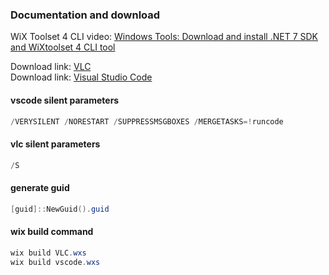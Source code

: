 ### Documentation and download

WiX Toolset 4 CLI video: [Windows Tools: Download and install .NET 7 SDK and WiXtoolset 4 CLI tool](https://youtu.be/ukrIlmadTjw) <br />

Download link: [VLC](https://www.videolan.org/) <br />
Download link: [Visual Studio Code](https://code.visualstudio.com/Download) <br />


#### vscode silent parameters
```powershell
/VERYSILENT /NORESTART /SUPPRESSMSGBOXES /MERGETASKS=!runcode
```

#### vlc silent parameters
```powershell
/S
```

#### generate guid
```powershell
[guid]::NewGuid().guid
```

#### wix build command
```powershell
wix build VLC.wxs
wix build vscode.wxs
```
